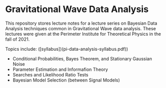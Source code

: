 # Gravitational Wave Data Analysis

This repository stores lecture notes for a lecture series on Bayesian Data Analysis techniques common in Gravitational Wave data analysis.
These lectures were given at the Perimeter Institute for Theoretical Physics in the fall of 2021.

Topics include: ([syllabus])(pi-data-analysis-syllabus.pdf))
  * Conditional Probabilities, Bayes Theorem, and Stationary Gaussian Noise
  * Parameter Estimation and Informafion Theory
  * Searches and Likelihood Ratio Tests
  * Bayesian Model Selection (between Signal Models)
